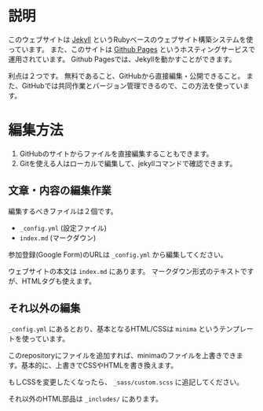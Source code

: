 # 説明

このウェブサイトは [Jekyll](http://jekyllrb-ja.github.io/) というRubyベースのウェブサイト構築システムを使っています。
また、このサイトは [Github Pages](https://help.github.com/ja/github/working-with-github-pages) というホスティングサービスで運用されています。
Github Pagesでは、Jekyllを動かすことができます。

利点は２つです。
無料であること、GitHubから直接編集・公開できること。
また、GitHubでは共同作業とバージョン管理できるので、この方法を使っています。

# 編集方法

1. GitHubのサイトからファイルを直接編集することもできます。
2. Gitを使える人はローカルで編集して、jekyllコマンドで確認できます。

## 文章・内容の編集作業

編集するべきファイルは２個です。

- `_config.yml` (設定ファイル)
- `index.md` (マークダウン)

参加登録(Google Form)のURLは `_config.yml` から編集してください。

ウェブサイトの本文は `index.md` にあります。
マークダウン形式のテキストですが、HTMLタグも使えます。

## それ以外の編集

`_config.yml` にあるとおり、基本となるHTML/CSSは `minima` というテンプレートを使っています。

このrepositoryにファイルを追加すれば、minimaのファイルを上書きできます。基本的に、上書きでCSSやHTMLを書き換えます。

もしCSSを変更したくなったら、 `_sass/custom.scss` に追記してください。

それ以外のHTML部品は `_includes/` にあります。
